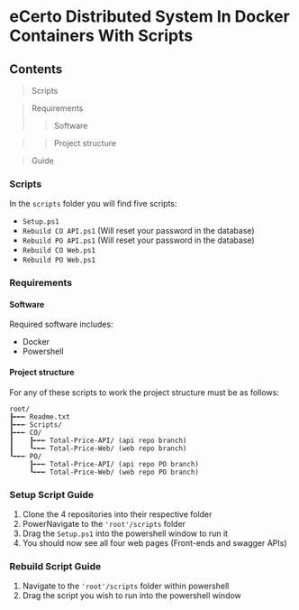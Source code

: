 # eCerto Distributed System In Docker Containers With Scripts
## Contents
> Scripts

> Requirements
>> Software

>> Project structure

> Guide
### Scripts
In the `scripts` folder you will find five scripts:
- `Setup.ps1`
- `Rebuild CO API.ps1` (Will reset your password in the database)
- `Rebuild PO API.ps1` (Will reset your password in the database)
- `Rebuild CO Web.ps1`
- `Rebuild PO Web.ps1`
### Requirements
#### Software
Required software includes:
- Docker
- Powershell
#### Project structure
For any of these scripts to work the project structure must be as follows:
```
root/
┠╾╾╾ Readme.txt
┠╾╾╾ Scripts/
┠╾╾╾ CO/
┃    ┠╾╾╾ Total-Price-API/ (api repo branch)
┃    ┖╾╾╾ Total-Price-Web/ (web repo branch)
┖╾╾╾ PO/
     ┠╾╾╾ Total-Price-API/ (api repo PO branch)
     ┖╾╾╾ Total-Price-Web/ (web repo PO branch)
```

### Setup Script Guide
1. Clone the 4 repositories into their respective folder
2. PowerNavigate to the `'root'/scripts` folder
3. Drag the `Setup.ps1` into the powershell window to run it
4. You should now see all four web pages (Front-ends and swagger APIs)

### Rebuild Script Guide
1. Navigate to the `'root'/scripts` folder within powershell
2. Drag the script you wish to run into the powershell window
